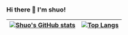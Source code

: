### Hi there 👋 I'm shuo!

| [![Shuo's GitHub stats](https://github-readme-stats.vercel.app/api?username=shuo-china&show_icons=true&hide_border=true)](https://github.com/shuo-china) | [![Top Langs](https://github-readme-stats.vercel.app/api/top-langs/?username=shuo-china&layout=compact&hide_border=true)](https://github.com/shuo-china) |
| --- | --- |
